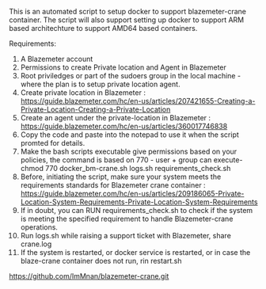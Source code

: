 This is an automated script to setup docker to support blazemeter-crane container. The script will also support setting up docker to support ARM based architechture to support AMD64 based containers. 

Requirements:
1. A Blazemeter account
2. Permissions to create Private location and Agent in Blazemeter
3. Root priviledges or part of the sudoers group in the local machine - where the plan is to setup private location agent.
4. Create private location in Blazemeter : https://guide.blazemeter.com/hc/en-us/articles/207421655-Creating-a-Private-Location-Creating-a-Private-Location
5. Create an agent under the private-location in Blazemeter : https://guide.blazemeter.com/hc/en-us/articles/360017746838
6. Copy the code and paste into the notepad to use it when the script promted for details. 
7. Make the bash scripts executable give permissions based on your policies, the command is based on 770 - user + group can execute- chmod 770 docker_bm-crane.sh logs.sh requirements_check.sh
8. Before, initiating the script, make sure your system meets the requirements standards for Blazemeter crane container : https://guide.blazemeter.com/hc/en-us/articles/209186065-Private-Location-System-Requirements-Private-Location-System-Requirements
9. If in doubt, you can RUN requirements_check.sh to check if the system is meeting the specified requirement to handle Blazemeter-crane operations.
10. Run logs.sh while raising a support ticket with Blazemeter, share crane.log
11. If the system is restarted, or docker service is restarted, or in case the blaze-crane container does not run, rin restart.sh

https://github.com/ImMnan/blazemeter-crane.git